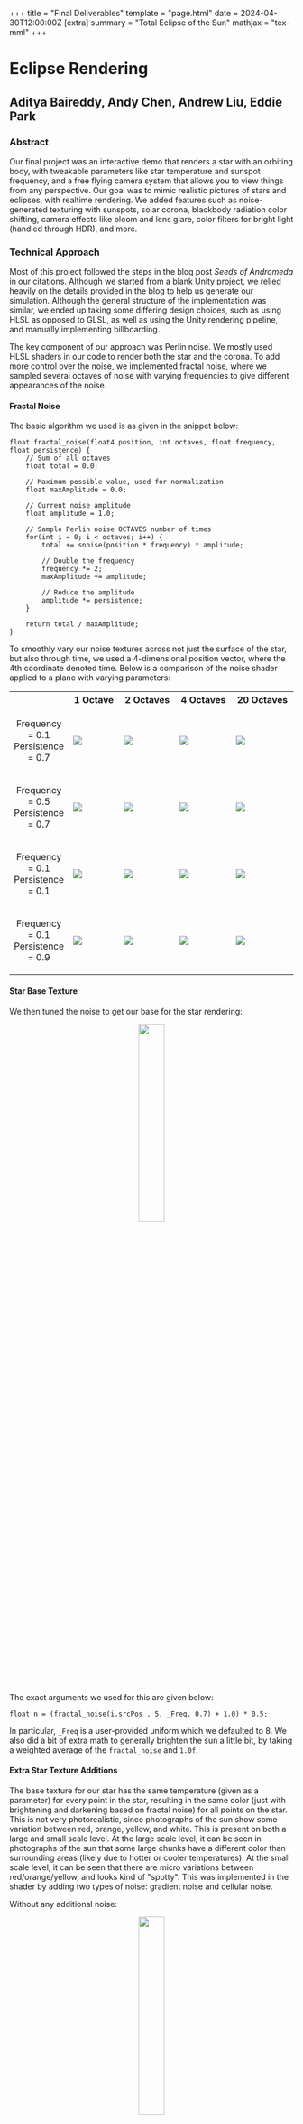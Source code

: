 +++
title = "Final Deliverables"
template = "page.html"
date = 2024-04-30T12:00:00Z
[extra]
summary = "Total Eclipse of the Sun"
mathjax = "tex-mml"
+++

# Eclipse Rendering
## Aditya Baireddy, Andy Chen, Andrew Liu, Eddie Park

### Abstract

Our final project was an interactive demo that renders a star with an orbiting body, with tweakable parameters like star temperature and sunspot frequency, and a free flying camera system that allows you to view things from any perspective. Our goal was to mimic realistic pictures of stars and eclipses, with realtime rendering. We added features such as noise-generated texturing with sunspots, solar corona, blackbody radiation color shifting, camera effects like bloom and lens glare, color filters for bright light (handled through HDR), and more. 

### Technical Approach 

Most of this project followed the steps in the blog post *Seeds of Andromeda* in our citations. Although we started from a blank Unity project, we relied heavily on the details provided in the blog to help us generate our simulation. Although the general structure of the implementation was similar, we ended up taking some differing design choices, such as using HLSL as opposed to GLSL, as well as using the Unity rendering pipeline, and manually implementing billboarding.   

The key component of our approach was Perlin noise. We mostly used HLSL shaders in our code to render both the star and the corona. To add more control over the noise, we implemented fractal noise, where we sampled several octaves of noise with varying frequencies to give different appearances of the noise.

#### Fractal Noise

The basic algorithm we used is as given in the snippet below:

```
float fractal_noise(float4 position, int octaves, float frequency, float persistence) {
	// Sum of all octaves
	float total = 0.0;
	
	// Maximum possible value, used for normalization
	float maxAmplitude = 0.0;
	
	// Current noise amplitude
	float amplitude = 1.0;

	// Sample Perlin noise OCTAVES number of times
	for(int i = 0; i < octaves; i++) {
		total += snoise(position * frequency) * amplitude;
		
		// Double the frequency
		frequency *= 2;
		maxAmplitude += amplitude;
		
		// Reduce the amplitude
		amplitude *= persistence;
	}

	return total / maxAmplitude;
}
```

To smoothly vary our noise textures across not just the surface of the star, but also through time, we used a 4-dimensional position vector, where the 4th coordinate denoted time. Below is a comparison of the noise shader applied to a plane with varying parameters:

<style>
img {
  margin-left: auto;
  margin-right: auto;
}
</style>

<table>
	<tr>
		<th style="width:10%"> </th>
		<th> 1 Octave </th>
		<th> 2 Octaves </th>
		<th> 4 Octaves </th>
		<th> 20 Octaves </th>
	</tr>
	<tr>
		<td> <p style="text-align:center"> Frequency = 0.1 <br> Persistence = 0.7 </p> </td>
		<td> <img src="./fractal_noise_1o_0.1f_0.7p.png"> </td>
		<td> <img src="./fractal_noise_2o_0.1f_0.7p.png"> </td>
		<td> <img src="./fractal_noise_4o_0.1f_0.7p.png"> </td>
		<td> <img src="./fractal_noise_20o_0.1f_0.7p.png"> </td>
	</tr>
	<tr>
		<td> <p style="text-align:center"> Frequency = 0.5 <br> Persistence = 0.7 </p> </td>
		<td> <img src="./fractal_noise_1o_0.5f_0.7p.png"> </td>
		<td> <img src="./fractal_noise_2o_0.5f_0.7p.png"> </td>
		<td> <img src="./fractal_noise_4o_0.5f_0.7p.png"> </td>
		<td> <img src="./fractal_noise_20o_0.5f_0.7p.png"> </td>
	</tr>
	<tr>
		<td> <p style="text-align:center"> Frequency = 0.1 <br> Persistence = 0.1 </p> </td>
		<td> <img src="./fractal_noise_1o_0.1f_0.1p.png"> </td>
		<td> <img src="./fractal_noise_2o_0.1f_0.1p.png"> </td>
		<td> <img src="./fractal_noise_4o_0.1f_0.1p.png"> </td>
		<td> <img src="./fractal_noise_20o_0.1f_0.1p.png"> </td>
	</tr>
	<tr>
		<td> <p style="text-align:center"> Frequency = 0.1 <br> Persistence = 0.9 </p> </td>
		<td> <img src="./fractal_noise_1o_0.1f_0.9p.png"> </td>
		<td> <img src="./fractal_noise_2o_0.1f_0.9p.png"> </td>
		<td> <img src="./fractal_noise_4o_0.1f_0.9p.png"> </td>
		<td> <img src="./fractal_noise_20o_0.1f_0.9p.png"> </td>
	</tr>
</table>

#### Star Base Texture

We then tuned the noise to get our base for the star rendering:

<p style="text-align:center">
<img src="./base_sun.png" style="width:30%">
</p>

The exact arguments we used for this are given below:
```
float n = (fractal_noise(i.srcPos , 5, _Freq, 0.7) + 1.0) * 0.5;
```
In particular, `_Freq` is a user-provided uniform which we defaulted to 8. We also did a bit of extra math to generally brighten the sun a little bit, by taking a weighted average of the `fractal_noise` and `1.0f`.

#### Extra Star Texture Additions

The base texture for our star has the same temperature (given as a parameter) for every point in the star, resulting in the same color 
(just with brightening and darkening based on fractal noise) for all points on the star. This is not very photorealistic, since 
photographs of the sun show some variation between red, orange, yellow, and white. This is present on both a large and small scale 
level. At the large scale level, it can be seen in photographs of the sun that some large chunks have a different color than 
surrounding areas (likely due to hotter or cooler temperatures). At the small scale level, it can be seen that there are micro 
variations between red/orange/yellow, and looks kind of "spotty". This was implemented in the shader by adding two types of noise: 
gradient noise and cellular noise.

Without any additional noise:

<p style="text-align:center">
<img src="./nothing_sun.png" style="width:30%">
</p>

The negative of cellular noise was added to the temperature to simulate variations in color at a small scale level. Cellular noise 
is noise that resembles cells, where the visual effect is the coordinate space being partitioned into multiple "cells" which have 
a clear barrier on the outside, and are brighter closer to the center of the cell. The negative of this noise was added to make a 
faint cell structure where the boundaries are higher temperature/brighter (yellow) and the inside is lower temperature (red).

With only cellular noise on top of the base texture:

<p style="text-align:center">
<img src="./cellular_sun.png" style="width:30%">
</p>

Gradient noise (scaled by an appropriate factor) was added to the temperature to simulate variations in color for large chunks. 
Gradient noise when scaled by an appropriate factor can be used to have shading that looks like "splatters" where there is a 
gradual transition between the color on the outside of the splatter to the color of the splatter. For the sun, the "splatters" were 
low (or high) temperatures, and produced a gradual transition between red-orange to yellow-orange, for example.

With gradient noise and cellular noise on top of the base texture:

<p style="text-align:center">
<img src="./nice_sun.png" style="width:30%">
</p>
#### Sunspots

We used the below code snippet of code to generate our sunspots.
```
float s = 0.3;
float t1 = snoise(sPosition * _ssFreq) - s;
float t2 = snoise((sPosition + _Radius) * _ssFreq) - s;
float ss = (max(t1, 0.0) * max(t2, 0.0)) * 2.0;

// Accumulate total noise
float total = n - ss;
```

This code uses more perlin noise, albeit at a lower frequency (`_ssFreq` denotes the sunspot frequency uniform), and subtracting this from our total to create dark spots on the surface of the star. The purpose of the `t2` parameter along with the `_Radius` parameter was to properly adjust the sunspots based on real stars. Sunspots in stars tend to be the same size, but larger stars have more sunspots. To emulate this, we simulated more but smaller sunspots on larger stars. For images of sunspots, see the results section below.

#### Blackbody Radiation and Color Shifting
The noise-based rendering only gives the brightness of the light, but using some physics it's possible to compute the color of the light based on the temperature of the star. There are two components that need to be accounted for: the actual color of the blackbody radiation itself, and the change in intensity. The formula for computing blackbody radiation wavelength strength is given by

$$\displaystyle B_{\lambda }(\lambda ,T)={\frac {2hc^{2}}{\lambda ^{5}}}{\frac {1}{e^{ hc / (\lambda k_{\mathrm {B} }T)}-1}}$$

where $T$ is temperature and $\lambda$ is the desired wavelength. Computing this in real time with graphics is possible, but a little complicated with shaders because of the size of the numbers involved, and because the color gamut of the display is not necessarily known in advance, so figuring out what wavelengths exactly to use for each of the red, green, and blue LEDs is somewhat of a guessing game by the time we get to the shader. Instead, we used a texture that computed the color based on temperature in advance, and merely sampled from it based on an input temperature, which is both faster and easier.

For the intensity, we were still facing some similar shader issues as with color, so we again used a workaround: we approximated the increase in intensity for each color by some "magic" linear equations, shown below along with the total color obtained from the blackbody radiation code:
```	
// some linear interpolation of temperature to read from the temperature texture, 
// which handles between 800 K and 30,000 K
float u = (_Temp - 800.0) / 29200.0;
float4 color = tex2D(_TempTex, float2(u, 0));
// this code is refactored here to be easier to read
float colorRedShift = _Temp * (0.0534 / 255.0) - (43.0/255.0);
float colorGreenShift = _Temp * (0.0628 / 255.0) - (77.0 / 255.0);
float colorBlueShift = _Temp * (0.0735/255.0) - (115.0/255.0);
float4 tempColorShift = float4(colorRedShift,colorGreenShift,colorBlueShift,1.0);
return float4(total, total, total, 1) * shiftedColor;
```

`_Temp` is the input temperature, and `total` is the brightness computed by the noise functions as described earlier.

#### Corona Rendering

We also used fractal noise for the star's corona. The main approach was to sample the noise function based on time and the unit vector pointing from the sun to the pixel we wanted to color, and use the distance from the star to judge how bright the corona should be. (It's necessary to sample on time to make the noise actually change.) However, doing this alone doesn't create a convincing corona; it's too circular, it has lines pointing directly away from the star which looks extremely stiff and unnatural, and it flickers in and out of brightness with no rhyme or reason. In order to fix this, there were two main tricks we used to create something more similar to a real star's corona:
- We sampled from the noise function (three times, once each for x,y,z) based on the position and time to introduce a jitter to the position of the vertex. This jittered position was then normalized and used to sample again (again with time) to end up with a position jittered roughly with respect to its angle emanating outward from the sun. Finally, we used this position to calculate distance from the sun, and scaled brightness inversely to this distance to make parts of the corona closer to the sun brighter. This handles two of our problems: one, it makes the corona less circular, and two, it gets rid of the straight lines and replaces them with more smooth curves and spikes reminiscent of a real corona.
```
	// generate jittered position by jittering each coordinate
	float sx = snoise(_Freq * float4(i.srcPos.xyz, t));
	float sy = snoise(_Freq * float4((i.srcPos.xyz + 2000.0), t));
	float sz = snoise(_Freq * float4((i.srcPos.xyz + 4000.0), t));
	float3 jitter = float3(sx,sy,sz) * 0.12; 

	// normalize jittered position to get a noisy angle
	float3 nJitterDist = normalize(i.srcPos.xyz + jitter);

	// use noisy angle to find noisy position based on angle
	float3 position = i.srcPos.xyz + snoise(float4(nJitterDist, t * _Thickness)/_Thickness) * .2;
```
- When sampling from the noise function, instead of sampling directly based on time, we sampled based on the time minus the distance from the pixel to the star (scaled by a constant). This creates the appearance of the particles of the corona moving outward from the star (as they do in reality), as the last noise sample is only based on the angle (roughly) and time minus distance. 
```
	// i.srcPos.w just contains time, stored in position in vert shader to send to frag shader
    float t = (i.srcPos.w - length(i.srcPos.xyz)) * _Speed; 
```

#### Post-Processing Effects

Additionally, we also used some Unity built-in features to add post processing effects to make our rendering appear more photorealistic to solar photography. We used three main post processing features to accomplish this:

- Bloom
- Color Filtering
- Lens Flare

The bloom ended up making our corona effects more realistic by allowing the light emitted from the corona billboard to bleed a little bit over the surface of the moon, especially in the slight deviations due to the height map applied to the moon's surface.

The color filtering was applied to resemble a solar filter, as to make the star more realistic, we heavily increased the brightness of the sun. The filtering, which just decreased brightness globally allowed the features of the sun such as the surface texture to be visible, and also completely darkened the image of the moon, which in our opinion made it look like actual eclipse photography.

Finally, the lens flare effect was added mostly for fun, since a bit of lens flare makes our rendering look nice :)

#### Challenges
Though two of our group members had previous Unity experience, it was the other two members' first time using Unity, which was a challenging experience. In particular, writing scripts and shaders was particularly challenging, not only because they were in relatively unfamiliar languages (C# and HLSL), but also because we had to interface with Unity built-ins, of which the documentation was not very helpful at explaining how to use it. Searching for resources online often ended up with looking at long, mostly unhelpful forum threads. Many tasks that were presumed easy ended up being far more time consuming than initially planned.

One of these challenges was incorporating the fractal noise generation into our Sun rendering. Namely, while it worked to generate some noise, it did not look very good, as it was super granular and pixelated. We spent a considerable amount of time tuning the parameters and tweaking the algorithm in order to get results that we were satisfied with. 

Another one of these challenges was implementing the corona shader as a billboard. While we initially tried to use pre-existing implementations of billboards, and even tried to follow an opengl tutorial, we found that it did not work for some reason. After fruitless hours of debugging, we decided to implement it ourselves, using a vertex shader to dynamically transform the coordinates of the corners of the plane in world space, such that the normal vector pointed towards the current camera position.

Rendering the moon was also a challenge, as Unity did not have a built-in displacement mapping function for objects. We tried to use third-party packages that included displacement mapping, but there were some notable issues, particularly that there was significant distortion of the textures near the poles of the sphere. Thus, we ended up writing our own displacement mapping shader using our knowledge from homework 4.

We also had trouble with getting HDR rendering to work: originally, we added HDR directly to the shaders we wrote, but this didn't play well with Unity and our implementation of color filtering, making the scene appear much darker than it should. There wasn't an easy workaround for this, since we were planning to use an in-scene translucent filter to shift down color, but at that point the pixel values were written to the screen buffer by the shader. The solution was to introduce a volume around the Sun which filtered some light out (while remaining in the HDR range), and use post-processing effects for the color filter which played nicely with the HDR rendering.

#### Learnings
We had a fair amount of learning moments while completing this project.
1. It was far easier for us to do partner programming on one computer than to try to work separately on our own computers. We initially tried to work separately, but found that we encountered lots of unintelligible merge conflicts, and ended up having to do a bunch of work again transferring the results from one computer to another.
2. Choosing the right parameters (frequency, strength, radius, temperature, size, thickness, etc.) is really important for rendering images that look good. Choosing the wrong values for these parameters can lead to results that look really weird.
3. While we ended up sticking with Unity for this project, we were ultimately unhappy with the framework and felt that it would've been easier to operate in C++ by perhaps modifying one of the homework skeleton codes.


### Results

Below is a static image of the initial state of our simulation, which places the camera at the right distance from the moon and the sun to resemble a total solar eclipse.

<p style="text-align:center">
<img src="./eclipse.png" style="width:50%">
</p>

Below is an image of the sun without an eclipsing moon:

<p style="text-align:center">
<img src="./sun_final.png" style="width:50%">
</p>

In addition, by modifying the distance between the camera and the scene, we are able to simulate an annular eclipse, and by rotating the camera around the sun, we are able to simulate a partial eclipse:

<p style="text-align:center">
<img src="./sun_annular.png" style="width:30%"> <img src="./sun_partial.png" style="width:30%">
<br>
Above left: a simulation of an annular eclipse. Above right: a simulation of a partial eclipse
</p>

Below is an example of two different star temperatures, demonstrating blackbody radiation.

<p style="text-align:center">
<img src="./sun_warmer.png" style="width:30%"> <img src="./sun_hot.png" style="width:30%">
<br>
Above left: a simulation of a star at approximately 3200K. Above right: a simulation of a star at approximately 4500K.
</p>

And below is a video of just the sun simulation:

<iframe src="https://drive.google.com/file/d/1ZO1PtC9ElPNYYRDdV1CoQ5Jp9RfLcFMn/preview" width="640" height="480" allow="autoplay"></iframe>

### Moon Texture

In this image, we manually increased the brightness of the Moon to demonstrate the texturing of the Moon.

<p style="text-align:center">
<img src="./moon_texture_demo.png" style="width:30%">
</p>

### References

1. Procedural Star Rendering. Benjamin Arnold, Seed of Andromeda. https://web.archive.org/web/20150910041136/https://www.seedofandromeda.com/blogs/51-procedural-star-rendering.
2. 2D / 3D / 4D optimised Perlin Noise Cg/HLSL library (cginc). https://forum.unity.com/threads/2d-3d-4d-optimised-perlin-noise-cg-hlsl-library-cginc.218372/.
3. What color is a blackbody? Mitchell Charity. http://www.vendian.org/mncharity/dir3/blackbody/.
4. CGI Moon Kit. Ernie Wright, Nasa's Scientific Visualization Studio. https://svs.gsfc.nasa.gov/cgi-bin/details.cgi?aid=4720.
5. Billboards. OpenGL-Tutorial. https://www.opengl-tutorial.org/intermediate-tutorials/billboards-particles/billboards/


### Contributions from each team member

Aditya worked on setting up the interactive freecam camera system, blackbody radiation shading, and the corona billboard. Andrew worked on setting up the framework, generating the perlin and fractal noise, adding sunspots, and updating the camera system to have controllable speed and orbit mode. Andy worked on adding cellular noise and granules to the sun. Eddie worked on rendering the moon textures displacement, and improving the camera system quality of life. We all contributed to the website, report, and video.

